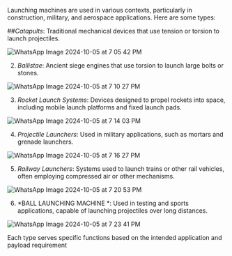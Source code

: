 Launching machines are used in various contexts, particularly in construction, military, and aerospace applications. Here are some types:

##*Catapults*: Traditional mechanical devices that use tension or torsion to launch projectiles.



![WhatsApp Image 2024-10-05 at 7 05 42 PM](https://github.com/user-attachments/assets/749aaf1b-f52e-4791-ad06-69c604f48753)

  

2. *Ballistae*: Ancient siege engines that use torsion to launch large bolts or stones.


![WhatsApp Image 2024-10-05 at 7 10 27 PM](https://github.com/user-attachments/assets/bc7fb5dd-9f4e-467e-9c13-9ffb141e2011)




3. *Rocket Launch Systems*: Devices designed to propel rockets into space, including mobile launch platforms and fixed launch pads.

![WhatsApp Image 2024-10-05 at 7 14 03 PM](https://github.com/user-attachments/assets/c8d037a9-d7b5-4f3c-86da-1442b588880a)



4. *Projectile Launchers*: Used in military applications, such as mortars and grenade launchers.


 ![WhatsApp Image 2024-10-05 at 7 16 27 PM](https://github.com/user-attachments/assets/68e7cc72-26d0-4c8b-b021-bbf1fb4fe676)
 


5. *Railway Launchers*: Systems used to launch trains or other rail vehicles, often employing compressed air or other mechanisms.

![WhatsApp Image 2024-10-05 at 7 20 53 PM](https://github.com/user-attachments/assets/7928287a-7414-4499-bce7-cb15d5fa688f)

  

6. *BALL LAUNCHING MACHINE *: Used in testing and sports applications, capable of launching projectiles over long distances.

![WhatsApp Image 2024-10-05 at 7 23 41 PM](https://github.com/user-attachments/assets/25562518-7267-4dd9-94ff-f2ec20f06186)


Each type serves specific functions based on the intended application and payload requirement
